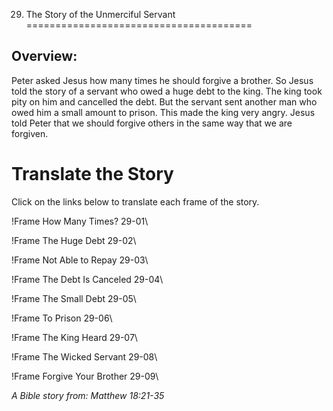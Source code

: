 29. The Story of the Unmerciful Servant
=======================================

Overview:
---------

Peter asked Jesus how many times he should forgive a brother. So Jesus
told the story of a servant who owed a huge debt to the king. The king
took pity on him and cancelled the debt. But the servant sent another
man who owed him a small amount to prison. This made the king very
angry. Jesus told Peter that we should forgive others in the same way
that we are forgiven.

Translate the Story
===================

Click on the links below to translate each frame of the story.

!Frame
 How Many Times? 29-01\

!Frame
 The Huge Debt 29-02\

!Frame
 Not Able to Repay 29-03\

!Frame
 The Debt Is Canceled 29-04\

!Frame
 The Small Debt 29-05\

!Frame
 To Prison 29-06\

!Frame
 The King Heard 29-07\

!Frame
 The Wicked Servant 29-08\

!Frame
 Forgive Your Brother 29-09\

*A Bible story from: Matthew 18:21-35*

